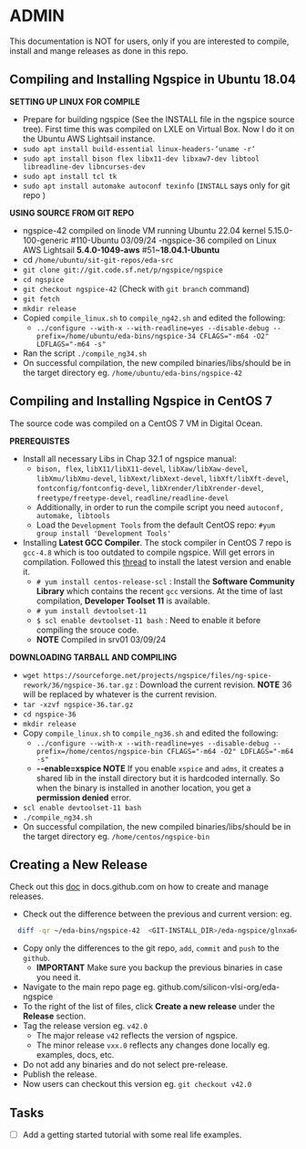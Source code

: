 # ADMIN
This documentation is NOT for users, only if you are interested to compile, install and mange releases as done in this repo.

## Compiling and Installing Ngspice in Ubuntu 18.04

**SETTING UP LINUX FOR COMPILE**

- Prepare for building ngspice (See the INSTALL file in the ngspice source tree). First time this was compiled on LXLE on Virtual Box. Now I do it on the Ubuntu AWS Lightsail instance.
- ```sudo apt install build-essential linux-headers-‘uname -r‘```
- ```sudo apt install bison flex libx11-dev libxaw7-dev libtool libreadline-dev libncurses-dev```
- ```sudo apt install tcl tk```
- ```sudo apt install automake autoconf texinfo``` (```INSTALL``` says only for git repo )
 
**USING SOURCE FROM GIT REPO**

- ngspice-42 compiled on linode VM running Ubuntu 22.04 kernel  5.15.0-100-generic #110-Ubuntu 03/09/24
  -ngspice-36 compiled on Linux AWS Lightsail **5.4.0-1049-aws** #51~**18.04.1-Ubuntu**
- cd ```/home/ubuntu/sit-git-repos/eda-src```
- ```git clone git://git.code.sf.net/p/ngspice/ngspice```
- ```cd ngspice```
- ```git checkout ngspice-42``` (Check with ```git branch``` command)
- ```git fetch```
- ```mkdir release```
- Copied ```compile_linux.sh``` to ```compile_ng42.sh``` and edited the following:
  - ```../configure --with-x --with-readline=yes --disable-debug --prefix=/home/ubuntu/eda-bins/ngspice-34 CFLAGS="-m64 -O2" LDFLAGS="-m64 -s"```
- Ran the script ```./compile_ng34.sh```
- On successful compilation, the new compiled binaries/libs/should be in the target directory eg. ```/home/ubuntu/eda-bins/ngspice-42```
 
## Compiling and Installing Ngspice in CentOS 7

The source code was compiled on a CentOS 7 VM in Digital Ocean.

**PREREQUISTES**

- Install all necessary Libs in Chap 32.1 of ngspice manual:
  - `bison, flex`, `libX11/libX11-devel`, `libXaw/libXaw-devel`, `libXmu/libXmu-devel`, `libXext/libXext-devel`, `libXft/libXft-devel`, `fontconfig/fontconfig-devel`,  `libXrender/libXrender-devel`, `freetype/freetype-devel`, `readline/readline-devel`
  - Additionally, in order to run the compile script you need `autoconf, automake, libtools`
  - Load the `Development Tools` from the default CentOS repo: `#yum group install 'Development Tools'`
- Installing **Latest GCC Compiler**. The stock compiler in CentOS 7 repo is `gcc-4.8` which is too outdated to compile ngspice. Will get errors in compilation. Followed this [thread](https://linuxize.com/post/how-to-install-gcc-compiler-on-centos-7/) to install the latest version and enable it. 
  - `# yum install centos-release-scl` : Install the __Software Community Library__ which contains the recent `gcc` versions. At the time of last compilation, __Developer Toolset 11__ is available. 
  - `# yum install devtoolset-11`
  - `$ scl enable devtoolset-11 bash` : Need to enable it before compiling the srouce code.
  - **NOTE** Compiled in srv01 03/09/24

**DOWNLOADING TARBALL AND COMPILING**

- `wget https://sourceforge.net/projects/ngspice/files/ng-spice-rework/36/ngspice-36.tar.gz` : Download the current revision. **NOTE** 36 will be replaced by whatever is the current revision.
- `tar -xzvf ngspice-36.tar.gz` 
- `cd ngspice-36`
- `mkdir release`
- Copy `compile_linux.sh` to `compile_ng36.sh` and edited the following:
  - `../configure --with-x --with-readline=yes --disable-debug --prefix=/home/centos/ngspice-bin CFLAGS="-m64 -O2" LDFLAGS="-m64 -s"`
  - **--enable=xspice NOTE** If you enable `xspice` and `adms`, it creates a shared lib in the install directory but it is hardcoded internally. So when the binary is installed in another location, you get a __permission denied__ error.
- `scl enable devtoolset-11 bash`
- `./compile_ng34.sh`
- On successful compilation, the new compiled binaries/libs/should be in the target directory eg. `/home/centos/ngspice-bin`

## Creating a New Release

Check out this [doc](https://docs.github.com/en/github/administering-a-repository/releasing-projects-on-github/managing-releases-in-a-repository) in docs.github.com on how to create and manage releases.
  
- Check out the difference between the previous and current version: eg.
```bash
  diff -qr ~/eda-bins/ngspice-42  <GIT-INSTALL_DIR>/eda-ngspice/glnxa64
```
- Copy only the differences to the git repo, `add`, `commit` and `push` to the `github`.
  - **IMPORTANT** Make sure you backup the previous binaries in case you need it.
- Navigate to the main repo page eg. github.com/silicon-vlsi-org/eda-ngspice
- To the right of the list of files, click **Create a new release** under the **Release** section.
- Tag the release version eg. ```v42.0```
  - The major release ```v42``` reflects the version of ngspice.
  - The minor release ```vxx.0``` reflects any changes done locally eg. examples, docs, etc.
- Do not add any binaries and do not select pre-release.
- Publish the release. 
- Now users can checkout this version eg. ```git checkout v42.0```
  

## Tasks
- [ ] Add a getting started tutorial with some real life examples.
